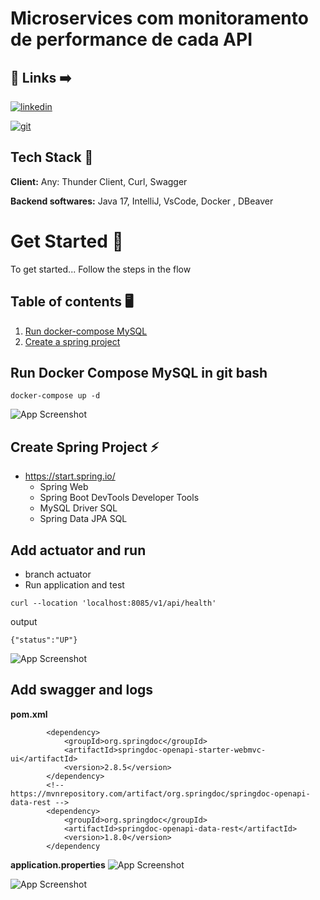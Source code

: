   
# Microservices com monitoramento de performance de cada API

## 🔗 Links  ➡️ 
[![linkedin](https://img.shields.io/badge/linkedin-0A66C2?style=for-the-badge&logo=linkedin&logoColor=white)](https://br.linkedin.com/in/luiza-andrade-ti/)  

[![git](https://img.shields.io/badge/github-000?style=for-the-badge&logo=github&logoColor=white)](https://github.com/luizaandradeti/) 
 

## Tech Stack 🔨
**Client:** Any: Thunder Client, Curl, Swagger 

**Backend softwares:** Java 17, IntelliJ, VsCode, Docker , DBeaver

# Get Started 🚀  
To get started... Follow the steps in the flow

## Table of contents 🖥️
1. [Run docker-compose MySQL](#run-docker-compose-mysql-in-git-bash)
2. [Create a spring project](#add-actuator-and-run)
  
## Run Docker Compose MySQL in git bash
``` docker-compose up -d ```

![App Screenshot](images/conexao-docker.png)  


## Create Spring Project  ⚡️
- https://start.spring.io/ 
    - Spring Web 
    - Spring Boot DevTools Developer Tools
    - MySQL Driver SQL
    - Spring Data JPA SQL

## Add actuator and run

- branch actuator
- Run application and test 

```
curl --location 'localhost:8085/v1/api/health'
```
output

```
{"status":"UP"}
```

![App Screenshot](images/actuator-image.png) 

## Add swagger and logs
**pom.xml**
````
        <dependency>
            <groupId>org.springdoc</groupId>
            <artifactId>springdoc-openapi-starter-webmvc-ui</artifactId>
            <version>2.8.5</version>
        </dependency>
        <!-- https://mvnrepository.com/artifact/org.springdoc/springdoc-openapi-data-rest -->
        <dependency>
            <groupId>org.springdoc</groupId>
            <artifactId>springdoc-openapi-data-rest</artifactId>
            <version>1.8.0</version>
        </dependency
````
**application.properties**
![App Screenshot](images/logs.png) 

![App Screenshot](images/swagger.png) 
